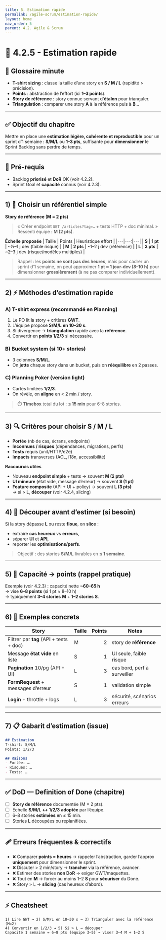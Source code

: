 ```yaml
---
title: 5. Estimation rapide
permalink: /agile-scrum/estimation-rapide/
layout: home
nav_order: 5
parent: 4.2. Agile & Scrum
---
```


# 📘 4.2.5 - Estimation rapide

## 📒 Glossaire minute
- **T-shirt sizing** : classe la taille d’une story en **S / M / L** (rapidité > précision).
- **Points** : abstraction de l’effort (ici **1–3 points**).
- **Story de référence** : story connue servant d’**étalon** pour trianguler.
- **Triangulation** : comparer une story **A** à la référence puis à **B**…

---

## ✅ Objectif du chapitre
Mettre en place une **estimation légère, cohérente et reproductible** pour un sprint d’1 semaine : **S/M/L** ou **1–3 pts**, suffisante pour **dimensionner** le Sprint Backlog sans perdre de temps.

---

## 🔧 Pré-requis
- Backlog **priorisé** et **DoR** OK (voir 4.2.2).
- Sprint Goal et **capacité** connus (voir 4.2.3).

---

## 1) 🎯 Choisir un référentiel simple

**Story de référence (M = 2 pts)**  
> « Créer endpoint `GET /articles?tag=…` + tests HTTP + doc minimal. »  
Ressenti équipe : **M (2 pts)**.

**Échelle proposée**
| Taille | Points | Heuristique effort |
|---|---:|---|
| **S** | **1 pt** | ~½–1 j dev (faible risque) |
| **M** | **2 pts** | ~1–2 j dev (référence) |
| **L** | **3 pts** | ~2–3 j dev (risque/modèles multiples) |

> Rappel : les **points ne sont pas des heures**, mais pour cadrer un sprint d’1 semaine, on peut approximer **1 pt ≈ 1 jour-dev (8–10 h)** pour dimensionner **grossièrement** (à ne pas comparer individuellement).

---

## 2) ⚡ Méthodes d’estimation rapide

### A) T-shirt express (recommandé en Planning)
1. Le PO lit la story + critères **GWT**.  
2. L’équipe propose **S/M/L** **en 10–30 s**.  
3. Si divergence → **triangulation** rapide avec la **référence**.  
4. Convertir en **points 1/2/3** si nécessaire.

### B) Bucket system (si 10+ stories)
- 3 colonnes **S/M/L**.  
- On **jette** chaque story dans un bucket, puis on **rééquilibre** en 2 passes.

### C) Planning Poker (version light)
- Cartes limitées **1/2/3**.  
- On révèle, on **aligne** en < 2 min / story.

> ⏱️ **Timebox** total du lot : **≤ 15 min** pour 6–8 stories.

---

## 3) 🔍 Critères pour choisir S / M / L

- **Portée** (nb de cas, écrans, endpoints)  
- **Inconnues / risques** (dépendances, migrations, perfs)  
- **Tests** requis (unit/HTTP/e2e)  
- **Impacts** transverses (ACL, i18n, accessibilité)

**Raccourcis utiles**
- Nouveau **endpoint simple** + tests → souvent **M (2 pts)**
- **UI mineure** (état vide, message d’erreur) → souvent **S (1 pt)**
- **Feature composite** (API + UI + policy) → souvent **L (3 pts)**  
  → si > L, **découper** (voir 4.2.4, slicing)

---

## 4) 🧩 Découper avant d’estimer (si besoin)
Si la story dépasse **L** ou reste **floue**, on **slice** :
- extraire **cas heureux** vs **erreurs**,
- séparer **UI** et **API**,
- reporter les **optimisations/perfs**.

> Objectif : des stories **S/M/L** livrables en **≤ 1 semaine**.

---

## 5) 🧮 Capacité → points (rappel pratique)
Exemple (voir 4.2.3) : capacité nette **~60–65 h**  
→ vise **6–8 points** (si 1 pt ≈ 8–10 h)  
→ typiquement **3–4 stories** **M** + **1–2 stories** **S**.

---

## 6) 🧪 Exemples concrets

| Story | Taille | Points | Notes |
|---|---|---:|---|
| Filtrer par **tag** (API + tests + doc) | M | 2 | story de **référence** |
| Message **état vide** en liste | S | 1 | UI seule, faible risque |
| **Pagination** 10/pg (API + UI) | L | 3 | cas bord, perf à surveiller |
| **FormRequest** + messages d’erreur | S | 1 | validation simple |
| **Login** + throttle + logs | L | 3 | sécurité, scénarios erreurs |

---

## 7) 📋 Gabarit d’estimation (issue)

```md
## Estimation
T-shirt: S/M/L  
Points: 1/2/3  

## Raisons
- Portée: …
- Risques: …
- Tests: …
````

---

## ✅ DoD — Definition of Done (chapitre)

* [ ] **Story de référence** documentée (M = 2 pts).
* [ ] Échelle **S/M/L ↔ 1/2/3** **adoptée** par l’équipe.
* [ ] 6–8 stories **estimées** en ≤ 15 min.
* [ ] Stories **L** découpées ou replanifiées.

---

## 🩹 Erreurs fréquentes & correctifs

* ❌ Comparer **points = heures** → rappeler l’abstraction, garder l’approx **uniquement** pour dimensionner le sprint.
* ❌ Discuter > 2 min/story → **trancher** via la référence, avancer.
* ❌ Estimer des stories **non DoR** → exiger GWT/maquettes.
* ❌ Tout en **M** → forcer au moins 1–2 **S** pour **sécuriser** du Done.
* ❌ Story > L → **slicing** (cas heureux d’abord).

---

## ⚡ Cheatsheet

```text
1) Lire GWT → 2) S/M/L en 10–30 s → 3) Trianguler avec la référence (M=2)
4) Convertir en 1/2/3 → 5) Si > L → découper
Capacité 1 semaine ≈ 6–8 pts (équipe 3–5) → viser 3–4 M + 1–2 S
```

